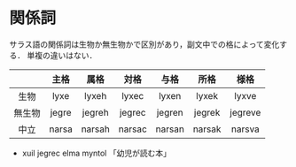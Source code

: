 # 関係詞
サラス語の関係詞は生物か無生物かで区別があり，副文中での格によって変化する．
単複の違いはない．

|        | 主格  | 属格   | 対格   | 与格   | 所格   | 様格    |
|:------:|:-----:|:------:|:------:|:------:|:------:|:-------:|
| 生物   | lyxe  | lyxeh  | lyxec  | lyxen  | lyxek  | lyxve   |
| 無生物 | jegre | jegreh | jegrec | jegren | jegrek | jegreve |
| 中立   | narsa | narsah | narsac | narsan | narsak | narsva  |

* xuil jegrec elma myntol 「幼児が読む本」
